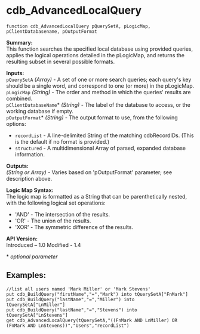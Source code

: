 cdb_AdvancedLocalQuery
======================
`function cdb_AdvancedLocalQuery pQuerySetA, pLogicMap, pClientDatabasename, pOutputFormat`

**Summary:**  
This function searches the specified local database using provided queries, applies the logical operations detailed in the pLogicMap, and returns the resulting subset in several possible formats.

**Inputs:**  
`pQuerySetA` *(Array)* - A set of one or more search queries; each query's key should be a single word, and correspond to one (or more) in the pLogicMap.  
`pLogicMap` *(String)* - The order and method in which the queries' results are combined.  
`pClientDatabaseName`\* *(String)* - The label of the database to access, or the working database if empty.  
`pOutputFormat`\* *(String)* - The output format to use, from the following options:
* `recordList` - A line-delimited String of the matching cdbRecordIDs. (This is the default if no format is provided.)
* `structured` - A multidimensional Array of parsed, expanded database information.

**Outputs:**  
*(String or Array)* - Varies based on 'pOutputFormat' parameter; see description above.

**Logic Map Syntax:**  
The logic map is formatted as a String that can be parenthetically nested, with the following logical set operations:
* 'AND' - The intersection of the results.
* 'OR' - The union of the results.
* 'XOR' - The symmetric difference of the results.

**API Version:**  
Introduced – 1.0
Modified - 1.4

\* *optional parameter*

**Examples:**
-------------
```
//list all users named 'Mark Miller' or 'Mark Stevens'
put cdb_BuildQuery("firstName","=","Mark") into tQuerySetA["FnMark"]
put cdb_BuildQuery("lastName","=","Miller") into tQuerySetA["LnMiller"]
put cdb_BuildQuery("lastName","=","Stevens") into tQuerySetA["LnStevens"]
get cdb_AdvancedLocalQuery(tQuerySetA,"((FnMark AND LnMiller) OR (FnMark AND LnStevens))","Users","recordList")
```